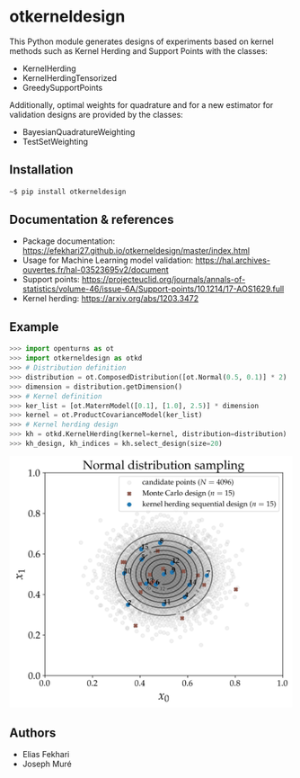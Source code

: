 # otkerneldesign

This Python module generates designs of experiments based on kernel methods such as Kernel Herding and Support Points with the classes:
- KernelHerding
- KernelHerdingTensorized
- GreedySupportPoints

Additionally, optimal weights for quadrature and for a new estimator for validation designs are provided by the classes:

- BayesianQuadratureWeighting
- TestSetWeighting

## Installation

```bash
~$ pip install otkerneldesign
```

## Documentation & references

- Package documentation: https://efekhari27.github.io/otkerneldesign/master/index.html
- Usage for Machine Learning model validation: https://hal.archives-ouvertes.fr/hal-03523695v2/document
- Support points: https://projecteuclid.org/journals/annals-of-statistics/volume-46/issue-6A/Support-points/10.1214/17-AOS1629.full
- Kernel herding: https://arxiv.org/abs/1203.3472 

## Example

```python
>>> import openturns as ot
>>> import otkerneldesign as otkd
>>> # Distribution definition
>>> distribution = ot.ComposedDistribution([ot.Normal(0.5, 0.1)] * 2)
>>> dimension = distribution.getDimension()
>>> # Kernel definition
>>> ker_list = [ot.MaternModel([0.1], [1.0], 2.5)] * dimension
>>> kernel = ot.ProductCovarianceModel(ker_list)
>>> # Kernel herding design
>>> kh = otkd.KernelHerding(kernel=kernel, distribution=distribution)
>>> kh_design, kh_indices = kh.select_design(size=20)
```
![normal_kh](examples/normal_kh.jpg)

## Authors

- Elias Fekhari
- Joseph Muré

